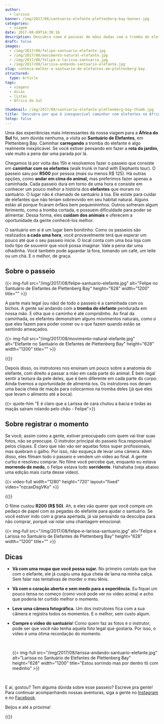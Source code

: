 ```yaml
---
author:
  - larissa
banner: /img/2017/08/santuario-elefante-plettenberg-bay-banner.jpg
categories:
  - viagem
date: 2017-08-09T14:30:16
description: Descubra como é passear de mãos dadas com a tromba do elefante no Santuário de Plettenberg Bay, na África do Sul. E as nossas dicas para aproveitar o passeio.
draft: false
images:
  - /img/2017/08/felipe-santuario-elefante.jpg
  - /img/2017/08/movimento-natural-elefante.jpg
  - /img/2017/08/felipe-e-larissa-santuario.jpg
  - /img/2017/08/larissa-andando-santuario-elefante.jpg
slug: conheca-melhor-o-santuario-de-elefantes-em-plettenberg-bay
structured:
  type: Article
tags:
  - viagens
  - dicas
  - listas
  - África do Sul

thumbnail: /img/2017/08/santuario-elefante-plettenberg-bay-thumb.jpg
title: 'Descubra por que é inesquecível caminhar com elefantes na África do Sul'
totop: false
---
```


Uma das experiências mais interessantes da nossa viagem para a **África do Sul** foi, sem dúvida nenhuma, a visita ao **Santuário de Elefantes**, em Plettenberg Bay. Caminhar **carregando** a tromba do elefante é algo realmente inexplicável. Se você estiver pensando em fazer a **rota do jardim**, vale muito a pena dar uma parada por lá.

Chegamos lá por volta das 15h e resolvemos fazer o passeio que consiste em **caminhar com os elefantes** (walk trunk in hand with Elephants tour). O passeio saiu por **R500** por pessoa (mais ou menos R$ 125). Há outras opções, como **andar em cima do animal,** mas preferimos fazer apenas a caminhada. Cada passeio dura em torno de uma hora e consiste em conhecer um pouco melhor a história dos **elefantes** que moram no santuário. O lugar não é chamado de santuário à toa. Ele existe para cuidar de elefantes que não teriam sobrevivido em seu habitat natural. Alguns estão ali porque ficaram órfãos bem pequenininhos. Outros sofreram algum ferimento, como a tromba cortada, e possuem dificuldade para poder se alimentar. Dessa forma, eles **cuidam dos animais** e oferecem a oportunidade da gente conhecê-los melhor.

O santuário em si é um lugar bem bonitinho. Como os passeios são realizados **a cada uma hora**, você provavelmente terá que esperar um pouco até que o seu passeio inicie. O local conta com uma boa loja com todo tipo de souvenir que você possa imaginar. Vale a pena dar uma olhadinha. Você também pode aguardar lá fora, tomando um café, um leite ou um chá. E o melhor, de graça.



## Sobre o passeio

{{< img-full src="/img/2017/08/felipe-santuario-elefante.jpg" alt="Felipe no Santuário de Elefantes de Plettenberg Bay"  height="628" width="1200" title="" >}}

A parte mais legal (ou não) de todo o passeio é a caminhada com os bichos. A gente sai andando com a **tromba do elefante** pendurada em nossa mão. E olha que o caminho é até compridinho. Ao final da caminhada, os elefantes demonstram alguns movimentos naturais, como o que eles fazem para poder comer ou o que fazem quando estão se sentindo ameaçados. 

{{< img-full src="/img/2017/08/movimento-natural-elefante.jpg" alt="Elefante no Santuário de Elefantes de Plettenberg Bay"  height="628" width="1200" title="" >}}

{{<facebook-like>}}

Depois disso, os instrutores nos ensinam um pouco sobre a anatomia do elefante, com direito a passar a mão em cada parte do animal. É bem legal sentir a textura da pele deles, que é bem diferente em cada parte do corpo. Ainda tivemos a oportunidade de alimentá-los. Os instrutores nos deram uma bacia cheia de maçãs para colocarmos na tromba deles (já que eles que levam o alimento até a boca).

{{< quote-him "E é claro que a Larissa de cara chutou a bacia e todas as maçãs sairam rolando pelo chão - Felipe">}}

## Sobre registrar o momento

Se você, assim como a gente, estiver preocupado com quem vai tirar suas fotos, não se preocupe. O instrutor principal do passeio fica responsável pelos cliques. É claro que não vão ser aquelas fotos super profissionais, mas quebram o galho. Por isso, não esqueça de levar uma câmera. Além disso, eles filmam todo o passeio e vendem um vídeo ao final. A gente curtiu e resolveu comprar. No filme você percebe que, enquanto eu estava **morrendo de medo**, o Felipe estava todo **sorridente**. Hahahaha (veja abaixo uma edição mais curta desse vídeo).

{{< video-full width="1280" height="720" layout="fixed" video="nzcaxDsgVKo" >}}

{{<subscribe>}}

O filme custou **R200 (R$ 50)**. Ah, e eles vão querer que você compre um pedaço de papel com as pegadas do elefante para ajudar o santuário. Se você estiver indo com a grana apertada, já vai pensando na desculpa para não comprar, porquê vai rolar uma chantagem emocional.



{{< img-full src="/img/2017/08/felipe-e-larissa-santuario.jpg" alt="Felipe e Larissa no Santuário de Elefantes de Plettenberg Bay"  height="628" width="1200" title="" >}}

## Dicas 

- **Vá com uma roupa que você possa sujar.** No primeiro contato que tive com o elefante, ele já cuspiu uma água cheia de lama na minha calça. Sem falar nas tentativas de morder o meu tênis. 

- **Vá com o coração aberto e sem medo para a experiência.** Eu fiquei um pouco tensa no começo (como você pode ver no vídeo acima) e acho que poderia ter curtido melhor o momento. 

- **Leve uma câmera fotográfica.** Um dos instrutores fica com a sua câmera e registra todos os momentos. E o melhor, sem custo algum.

- **Compre o vídeo do santuário**! Como quem faz as fotos é o instrutor, pode ser que você não tenha aquela foto legal que gostaria. Por isso, o vídeo é uma ótima recordação do momento.

  ​

  {{< img-full src="/img/2017/08/larissa-andando-santuario-elefante.jpg" alt="Larissa no Santuário de Elefantes de Plettenberg Bay"  height="628" width="1200" title="Estou sorrindo mas por dentro tô com medinho" >}}

  ​



E aí, gostou? Tem alguma dúvida sobre esse passeio? Escreve pra gente! 
Para continuar acompanhando nossas aventuras, siga a gente no [Instagram](https://www.instagram.com/casaldebacontudo/) e no [Facebook](https://www.facebook.com/debacontudo).

Beijos e até a próxima!

{{<subscribe>}}
